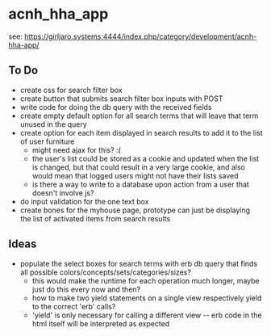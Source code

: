 # acnh_hha_app

see: https://girljaro.systems:4444/index.php/category/development/acnh-hha-app/

## To Do
* create css for search filter box
* create button that submits search filter box inputs with POST
* write code for doing the db query with the received fields
* create empty default option for all search terms that will leave that term unused in the query
* create option for each item displayed in search results to add it to the list of user furniture
  * might need ajax for this? :(
  * the user's list could be stored as a cookie and updated when the list is changed, but that could result in a very large cookie, and also would mean that logged users might not have their lists saved
  * is there a way to write to a database upon action from a user that doesn't involve js?
* do input validation for the one text box
* create bones for the myhouse page, prototype can just be displaying the list of activated items from search results

## Ideas
* populate the select boxes for search terms with erb db query that finds all possible colors/concepts/sets/categories/sizes? 
  * this would make the runtime for each operation much longer, maybe just do this every now and then?
  * how to make two yield statements on a single view respectively yield to the correct 'erb' calls?
  * 'yield' is only necessary for calling a different view -- erb code in the html itself will be interpreted as expected